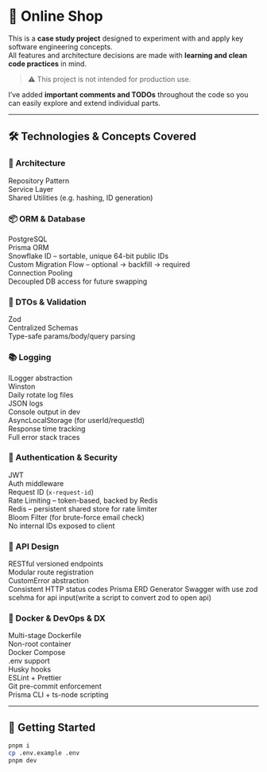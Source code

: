 # 🛒 Online Shop

This is a **case study project** designed to experiment with and apply key software engineering concepts.  
All features and architecture decisions are made with **learning and clean code practices** in mind.

> ⚠️ This project is not intended for production use.

I’ve added **important comments and TODOs** throughout the code so you can easily explore and extend individual parts.

---

## 🛠️ Technologies & Concepts Covered

### 🧱 Architecture

Repository Pattern  
Service Layer  
Shared Utilities (e.g. hashing, ID generation)

### 📦 ORM & Database

PostgreSQL  
Prisma ORM  
Snowflake ID – sortable, unique 64-bit public IDs  
Custom Migration Flow – optional → backfill → required  
Connection Pooling  
Decoupled DB access for future swapping

### 📘 DTOs & Validation

Zod  
Centralized Schemas  
Type-safe params/body/query parsing

### 📚 Logging

ILogger abstraction  
Winston  
Daily rotate log files  
JSON logs  
Console output in dev  
AsyncLocalStorage (for userId/requestId)  
Response time tracking  
Full error stack traces

### 🔐 Authentication & Security

JWT  
Auth middleware  
Request ID (`x-request-id`)  
Rate Limiting – token-based, backed by Redis  
Redis – persistent shared store for rate limiter  
Bloom Filter (for brute-force email check)  
No internal IDs exposed to client

### 🔄 API Design

RESTful versioned endpoints  
Modular route registration  
CustomError abstraction  
Consistent HTTP status codes
Prisma ERD Generator
Swagger with use zod scehma for api input(write a script to convert zod to open api)

### 🐳 Docker & DevOps & DX

Multi-stage Dockerfile  
Non-root container  
Docker Compose  
.env support  
Husky hooks  
ESLint + Prettier  
Git pre-commit enforcement  
Prisma CLI + ts-node scripting

---

## 🚀 Getting Started

```bash
pnpm i
cp .env.example .env
pnpm dev
```
